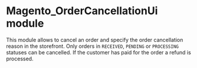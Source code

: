 # Magento_OrderCancellationUi module

This module allows to cancel an order and specify the order cancellation reason in the storefront. Only orders in `RECEIVED`, `PENDING` or `PROCESSING` statuses can be cancelled. If the customer has paid for the order a refund is processed.

